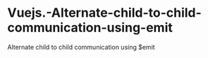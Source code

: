 # Vuejs.-Alternate-child-to-child-communication-using-emit
Alternate child to child communication using $emit
